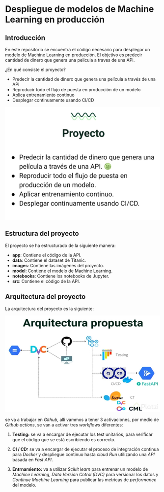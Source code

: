 # Despliegue de modelos de Machine Learning en producción
## Introducción
En este repositorio se encuentra el código necesario para desplegar un modelo de Machine Learning en producción. El objetivo es predecir cantidad de dinero que genera una pelicula a traves de una API. 

¿En qué consiste el proyecto?

* Predecir la cantidad de dinero que genera una película a través de una API
* Reproducir todo el flujo de puesta en producción de un modelo
* Aplica entrenamiento continuo
* Desplegar continuamente usando CI/CD

![proyecto](images/project.png)

## Estructura del proyecto
El proyecto se ha estructurado de la siguiente manera:
- **app**: Contiene el código de la API.
- **data**: Contiene el dataset de Titanic.
- **images**: Contiene las imágenes del proyecto.
- **model**: Contiene el modelo de Machine Learning.
- **notebooks**: Contiene los notebooks de Jupyter.
- **src**: Contiene el código de la API.

## Arquitectura del proyecto
La arquitectura del proyecto es la siguiente:

![arquitectura](images/Arquitecture.png)

se va a trabajar en *Github*, alli vammos a tener 3 activaciones, por medio de *Github actions*, se van a activar tres *workflows* diferentes:

1. **Testing:** se va a encargar de ejecutar los test unitarios, para verificar que el código que se está escribiendo es correcto.

2. **CI / CD:** se va a encargar de ejecutar el proceso de integración continua para *Docker* y despliegue continuo hasta *cloud Run* utilizando una *API* basada en *Fast API*.

3. **Entrnamiento:** va a utilizar *Scikit learn* para entrenar un modelo de *Machine Learning*, *Data Version Cotrol (DVC)* para versionar los datos y *Continue Machine Learning* para publicar las metricas de *performance* del modelo.